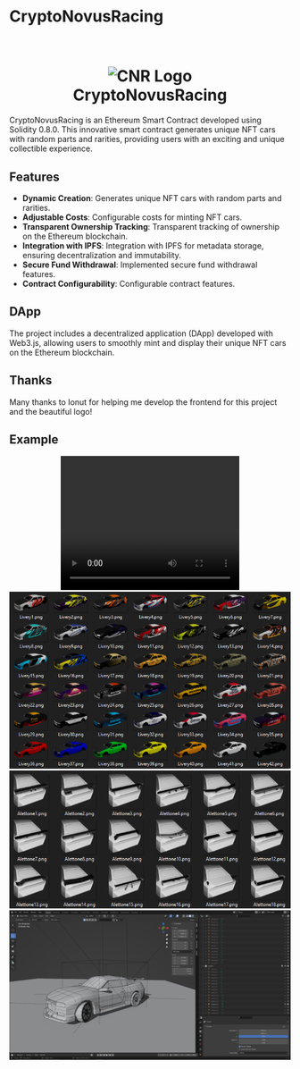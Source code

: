 # CryptoNovusRacing

<h1 align="center">
  <br>
  <img width="512" alt="CNR Logo" src="https://github.com/Simo56/CryptoNovusRacing_Public/assets/20564263/c28f7b27-7121-448d-9e13-56e80fa9e33c">
  <br>
  CryptoNovusRacing
  <br>
</h1>

CryptoNovusRacing is an Ethereum Smart Contract developed using Solidity 0.8.0. This innovative smart contract generates unique NFT cars with random parts and rarities, providing users with an exciting and unique collectible experience.

## Features

- **Dynamic Creation**: Generates unique NFT cars with random parts and rarities.
- **Adjustable Costs**: Configurable costs for minting NFT cars.
- **Transparent Ownership Tracking**: Transparent tracking of ownership on the Ethereum blockchain.
- **Integration with IPFS**: Integration with IPFS for metadata storage, ensuring decentralization and immutability.
- **Secure Fund Withdrawal**: Implemented secure fund withdrawal features.
- **Contract Configurability**: Configurable contract features.

## DApp

The project includes a decentralized application (DApp) developed with Web3.js, allowing users to smoothly mint and display their unique NFT cars on the Ethereum blockchain.

## Thanks

Many thanks to Ionut for helping me develop the frontend for this project and the beautiful logo!

## Example
<div align="center">

<video width="320" height="240" controls>
  <source src="https://github.com/Simo56/CryptoNovusRacing_Public/assets/73752549/9503a150-fb6a-4e3b-9935-419bcb7eb7e3" type="video/mp4">
</video>

<br>
 <img width="512" src="https://github.com/Simo56/CryptoNovusRacing_Public/blob/main/Frontend/1.PNG">
 <br>
  <img width="512" src="https://github.com/Simo56/CryptoNovusRacing_Public/blob/main/Frontend/3.PNG">
 <br>
  <img width="512" src="https://github.com/Simo56/CryptoNovusRacing_Public/blob/main/Frontend/2.PNG">
 <br>
</div>

